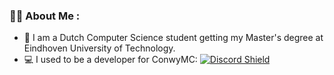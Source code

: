 ### 👨‍💻 About Me :
- 📖 I am a Dutch Computer Science student getting my Master's degree at Eindhoven University of Technology.
- 💻 I used to be a developer for ConwyMC: <a href="https://discord.gg/AUDqTpC"><img src="https://discordapp.com/api/guilds/625011643902066709/widget.png?style=shield" alt="Discord Shield"/></a>
